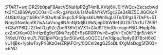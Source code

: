 $START$+wdICR29b0paF8AacVSNuHpPZgT4m1LXVbj6/iJ0iYWQc+Zecscbwdtk3YCaB69AyzCC0sHC+rR+gaYqxUu1sMwBNYkVt5gc2Ee3sRlZ5CJlGCKcP4USbXUg/t1b8Rx1P4DwKnESkpcS/P56psk6UWm1kgLGTe/DPgzS7DsPk+5TNmyGNw0qnfK7isA4aVvng8NAnNjGdjBL9bNjepDSW9ef3O2SrTAxfUT7AlRf+G8aYP6QU2ZIwl7Lq9ZcZbo63Kh2bVXTxZAd9TEhdO/keagnFBOJHqdpNucxZnCtKqv031nHzr8g9cfQM/PzyBE+5sGR0RYwlr8+q9V+Ev0hF3tjn5/vkNY749zUYOzmu7L7QEIpVPQcgSst5GlwCLoOQDDLfw7djpeJ/Iq4y6B7BoH6kCvUHjBk+/yoIwFxyPri8KzOerZRjAFOry/0QCnl2egG25oDL4XgMoDqgSfZKQ==$END$